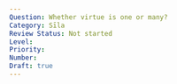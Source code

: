 ```yaml
---
Question: Whether virtue is one or many?
Category: Sīla
Review Status: Not started
Level: 
Priority: 
Number: 
Draft: true
---
```


